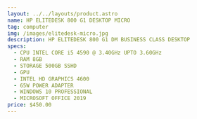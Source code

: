 ```yaml
---
layout: ../../layouts/product.astro
name: HP ELITEDESK 800 G1 DESKTOP MICRO
tag: computer
img: /images/elitedesk-micro.jpg
description: H﻿P ELITEDESK 800 G1 DM BUSINESS CLASS DESKTOP
specs:
  - CPU INTEL CORE i5 4590 @ 3.40GHz UPTO 3.60GHz
  - RAM 8GB
  - STORAGE 500GB SSHD
  - GPU
  - INTEL HD GRAPHICS 4600
  - 65W POWER ADAPTER
  - WINDOWS 10 PROFESSIONAL
  - MICROSOFT OFFICE 2019
price: $450.00
---
```

